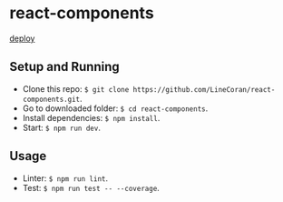 # react-components

[deploy](https://linecoran.github.io/react-components/)

## Setup and Running

- Clone this repo: `$ git clone https://github.com/LineCoran/react-components.git`.
- Go to downloaded folder: `$ cd react-components`.
- Install dependencies: `$ npm install`.
- Start: `$ npm run dev`.

## Usage
- Linter: `$ npm run lint`.
- Test: `$ npm run test -- --coverage`.